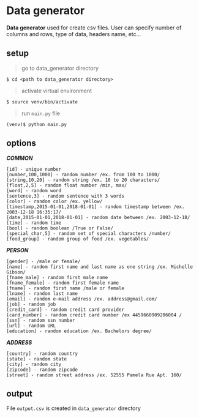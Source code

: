 # Data generator
**Data generator** used for create csv files. User can specify number of columns and rows, type of data, headers name, etc...
## setup
>go to data_generator directory
```
$ cd <path to data_generator directory>
```
>activate virtual environment
```
$ source venv/bin/activate
```
>run `main.py` file 
```
(venv)$ python main.py
```
## options
***COMMON***
```
[id] - unique number
[number,100,1000] - random number /ex. from 100 to 1000/
[string,10,20] - random string /ex. 10 to 20 characters/
[float,2,5] - random float number /min, max/
[word] - random word
[sentence,3] - random sentence with 3 words
[color] - random color /ex. yellow/
[timestamp,2015-01-01,2018-01-01] - random timestamp between /ex. 2003-12-18 16:35:17/
[date,2015-01-01,2018-01-01] - random date between /ex. 2003-12-18/
[time] - random time
[bool] - random boolean /True or False/
[special_char,5] - random set of special characters /number/
[food_group] - random group of food /ex. vegetables/
```
***PERSON***
```
[gender] - /male or female/
[name] - random first name and last name as one string /ex. Michelle Gibson/
[fname_male] - random first male name
[fname_female] - random first female name
[fname] - random first name /male or female
[lname] - random last name
[email] - random e-mail address /ex. address@gmail.com/
[job] - random job
[credit_card] - random credit card provider
[card_number] - random credit card number /ex 4459660909206004 /
[ssn] - random ssn number
[url] - random URL
[education] - random education /ex. Bachelors degree/
```
 ***ADDRESS*** 
 ```
 [country] - random country 
 [state] - random state 
 [city] - random city 
 [zipcode] - random zipcode
 [street] - random street address /ex. 52555 Pamela Rue Apt. 160/
 ```
## output
File `output.csv` is created in  `data_generator` directory